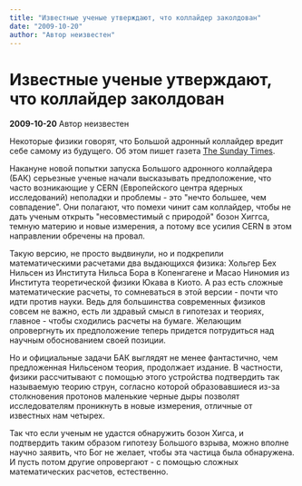 ```yaml
---
title: "Известные ученые утверждают, что коллайдер заколдован"
date: "2009-10-20"
author: "Автор неизвестен"
---
```


# Известные ученые утверждают, что коллайдер заколдован

**2009-10-20** Автор неизвестен

Некоторые физики говорят, что Большой адронный коллайдер вредит себе самому из будущего. Об этом пишет газета [The Sunday Times](http://www.timesonline.co.uk/tol/news/science/biology_evolution/article6879293.ece).

Накануне новой попытки запуска Большого адронного коллайдера (БАК) серьезные ученые начали высказывать предположение, что часто возникающие у CERN (Европейского центра ядерных исследований) неполадки и проблемы - это "нечто большее, чем совпадение". Они полагают, что помехи чинит сам коллайдер, чтобы не дать ученым открыть "несовместимый с природой" бозон Хиггса, темную материю и новые измерения, а потому все усилия CERN в этом направлении обречены на провал.

Такую версию, не просто выдвинули, но и подкрепили математическими расчетами два выдающихся физика: Хольгер Бех Нильсен из Института Нильса Бора в Копенгагене и Масао Ниномия из Института теоретической физики Юкава в Киото. А раз есть сложные математические расчеты, то сомневаться в этой версии - почти что идти против науки. Ведь для большинства современных физиков совсем не важно, есть ли здравый смысл в гипотезах и теориях, главное - чтобы сходились расчеты на бумаге. Желающим опровергнуть их предположение теперь придется потрудиться над научным обоснованием своей позиции.

Но и официальные задачи БАК выглядят не менее фантастично, чем предложенная Нильсеном теория, продолжает издание. В частности, физики рассчитывают с помощью этого устройства подтвердить так называемую теорию струн, согласно которой образовавшиеся из-за столкновения протонов маленькие черные дыры позволят исследователям проникнуть в новые измерения, отличные от известных нам четырех.

Так что если ученым не удастся обнаружить бозон Хигса, и подтвердить таким образом гипотезу Большого взрыва, можно вполне научно заявить, что Бог не желает, чтобы эта частица была обнаружена. И пусть потом другие опровергают - с помощью сложных математических расчетов, естественно.